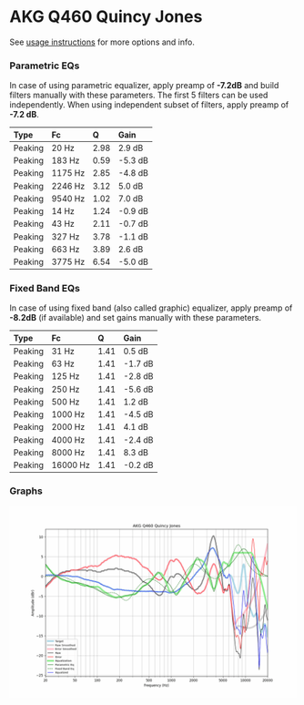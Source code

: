 # AKG Q460 Quincy Jones
See [usage instructions](https://github.com/jaakkopasanen/AutoEq#usage) for more options and info.

### Parametric EQs
In case of using parametric equalizer, apply preamp of **-7.2dB** and build filters manually
with these parameters. The first 5 filters can be used independently.
When using independent subset of filters, apply preamp of **-7.2 dB**.

| Type    | Fc      |    Q | Gain    |
|:--------|:--------|:-----|:--------|
| Peaking | 20 Hz   | 2.98 | 2.9 dB  |
| Peaking | 183 Hz  | 0.59 | -5.3 dB |
| Peaking | 1175 Hz | 2.85 | -4.8 dB |
| Peaking | 2246 Hz | 3.12 | 5.0 dB  |
| Peaking | 9540 Hz | 1.02 | 7.0 dB  |
| Peaking | 14 Hz   | 1.24 | -0.9 dB |
| Peaking | 43 Hz   | 2.11 | -0.7 dB |
| Peaking | 327 Hz  | 3.78 | -1.1 dB |
| Peaking | 663 Hz  | 3.89 | 2.6 dB  |
| Peaking | 3775 Hz | 6.54 | -5.0 dB |

### Fixed Band EQs
In case of using fixed band (also called graphic) equalizer, apply preamp of **-8.2dB**
(if available) and set gains manually with these parameters.

| Type    | Fc       |    Q | Gain    |
|:--------|:---------|:-----|:--------|
| Peaking | 31 Hz    | 1.41 | 0.5 dB  |
| Peaking | 63 Hz    | 1.41 | -1.7 dB |
| Peaking | 125 Hz   | 1.41 | -2.8 dB |
| Peaking | 250 Hz   | 1.41 | -5.6 dB |
| Peaking | 500 Hz   | 1.41 | 1.2 dB  |
| Peaking | 1000 Hz  | 1.41 | -4.5 dB |
| Peaking | 2000 Hz  | 1.41 | 4.1 dB  |
| Peaking | 4000 Hz  | 1.41 | -2.4 dB |
| Peaking | 8000 Hz  | 1.41 | 8.3 dB  |
| Peaking | 16000 Hz | 1.41 | -0.2 dB |

### Graphs
![](./AKG%20Q460%20Quincy%20Jones.png)